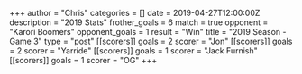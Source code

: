 +++
author = "Chris"
categories = []
date = 2019-04-27T12:00:00Z
description = "2019 Stats"
frother_goals = 6
match = true
opponent = "Karori Boomers"
opponent_goals = 1
result = "Win"
title = "2019 Season - Game 3"
type = "post"
[[scorers]]
goals = 2
scorer = "Jon"
[[scorers]]
goals = 2
scorer = "Yarride"
[[scorers]]
goals = 1
scorer = "Jack Furnish"
[[scorers]]
goals = 1
scorer = "OG"
+++
